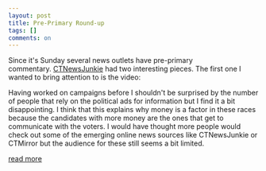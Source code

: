 ```yaml
---
layout: post
title: Pre-Primary Round-up
tags: []
comments: on
---
```

<p>Since it's Sunday several news outlets have pre-primary commentary.&nbsp;<a href="http://www.ctnewsjunkie.com/">CTNewsJunkie</a> had two interesting pieces. The first one I wanted to bring attention to is the video:</p>
<p>Having worked on campaigns before I shouldn't be surprised by the number of people that rely on the political ads for information but I find it a bit disappointing. I think that this explains why money is a factor in these races because the candidates with more money are the ones that get to communicate with the voters. I would have thought more people would check out some of the emerging online news sources like CTNewsJunkie or CTMirror but the audience for these still seems a bit limited.</p>
<p><a href="http://www.deliberatect.com/node/363" target="_blank">read more</a></p>
